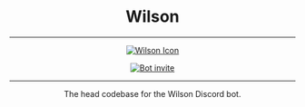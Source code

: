 <h1 align="center"> Wilson </h1>

<hr>

<p align="center">
  <a href="https://discord.gg/UgAPD6CsSg">
  <img class="wilson-img" src="https://images-ext-2.discordapp.net/external/kTz5UHPCHtYsbHlgP7zq00kMyBAvILPCE1w4m7yDq-k/%3Fsize%3D256/https/cdn.discordapp.com/avatars/891487034324168724/e68723997d7c7bab3d85a9475900cbc6.png" alt="Wilson Icon" style="{margin: 1px; border: 1px solid white;  
}"></img></a>
</p>

<p align="center">
          <a href="https://discord.gg/UgAPD6CsSg">
        <img src="https://user-images.githubusercontent.com/82357502/134057791-f9996005-b1be-47b1-8ab3-d685cf1dd905.png" alt="Bot invite"/>
</a>
  </p>
                                                                                                                                         

<hr>

<p align = "center"> The head codebase for the Wilson Discord bot. </p>

